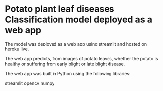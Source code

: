 <h1>Potato plant leaf diseases Classification model deployed as a web app</h1>

The model was deployed as a web app using streamlit and hosted on heroku live.

The web app predicts, from images of potato leaves, whether the potato is healthy or suffering from early blight or late blight disease.

The web app was built in Python using the following libraries:

streamlit
opencv
numpy